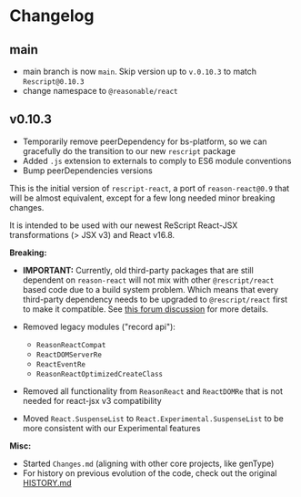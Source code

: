 
# Changelog

## main

- main branch is now `main`. Skip version up to `v.0.10.3` to match `Rescript@0.10.3`
- change namespace to `@reasonable/react`

## v0.10.3

- Temporarily remove peerDependency for bs-platform, so we can gracefully do the transition to our new `rescript` package
- Added `.js` extension to externals to comply to ES6 module conventions
- Bump peerDependencies versions

This is the initial version of `rescript-react`, a port of `reason-react@0.9` that will be almost equivalent, except for a few long needed minor breaking changes.

It is intended to be used with our newest ReScript React-JSX transformations (> JSX v3) and React v16.8.

**Breaking:**

- **IMPORTANT:** Currently, old third-party packages that are still dependent on `reason-react` will not mix with other `@rescript/react` based code due to a build system problem. Which means that every third-party dependency needs to be upgraded to `@rescript/react` first to make it compatible. See [this forum discussion](https://forum.rescript-lang.org/t/discussion-reason-react-rescript-react-migration-path/1086) for more details.

- Removed legacy modules ("record api"):
  - `ReasonReactCompat`
  - `ReactDOMServerRe`
  - `ReactEventRe`
  - `ReasonReactOptimizedCreateClass`

- Removed all functionality from `ReasonReact` and `ReactDOMRe` that is not needed for react-jsx v3 compatibility
- Moved `React.SuspenseList` to `React.Experimental.SuspenseList` to be more consistent with our Experimental features

**Misc:**

- Started `Changes.md` (aligning with other core projects, like genType)
- For history on previous evolution of the code, check out the original [HISTORY.md](HISTORY.md)
